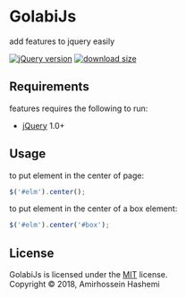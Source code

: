 # GolabiJs
add features to jquery easily

[![jQuery version][jquery-version]](#)
[![download size][download-size]](#)

[jquery-version]: https://img.shields.io/badge/jQuery-1.0%2B-brightgreen.svg
[download-size]: https://img.shields.io/badge/download-1kb-brightgreen.svg

Requirements
------------
features requires the following to run:

  * [jQuery][jQuery] 1.0+


[jQuery]: https://jQuery.com/

Usage
-----

to put element in the center of page:
```js
$('#elm').center();
```

to put element in the center of a box element:
```js
$('#elm').center('#box');
```


License
-------
GolabiJs is licensed under the [MIT](#) license.  
Copyright &copy; 2018, Amirhossein Hashemi
